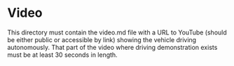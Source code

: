 Video
====

This directory must contain the video.md file with a URL to YouTube (should be either public or accessible by link) showing the vehicle driving autonomously.
That part of the video where driving demonstration exists must be at least 30 seconds in length.
